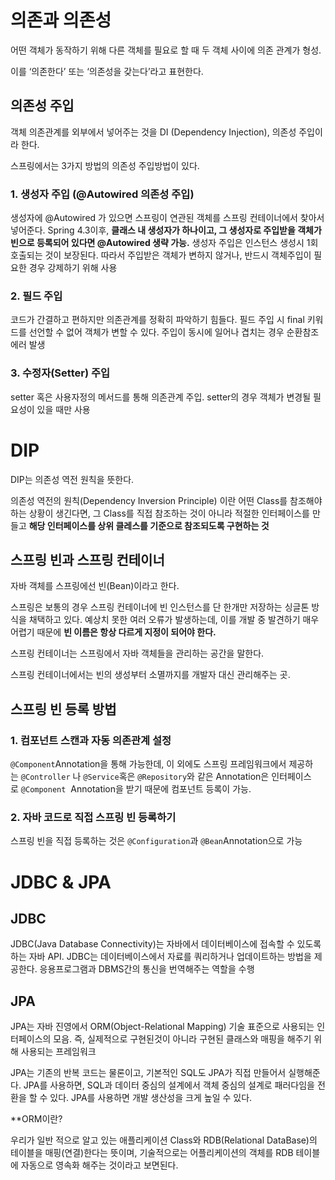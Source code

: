 # 의존과 의존성

어떤 객체가 동작하기 위해 다른 객체를 필요로 할 때 두 객체 사이에 의존 관계가 형성.

이를 ‘의존한다’ 또는 ‘의존성을 갖는다’라고 표현한다.

## 의존성 주입

객체 의존관계를 외부에서 넣어주는 것을 DI (Dependency Injection), 의존성 주입이라 한다.

스프링에서는 3가지 방법의 의존성 주입방법이 있다.

### 1. 생성자 주입 (@Autowired 의존성 주입)

생성자에 @Autowired 가 있으면 스프링이 연관된 객체를 스프링 컨테이너에서 찾아서 넣어준다.
Spring 4.3이후, **클래스 내 생성자가 하나이고, 그 생성자로 주입받을 객체가 빈으로 등록되어 있다면 @Autowired 생략 가능.**
생성자 주입은 인스턴스 생성시 1회 호출되는 것이 보장된다. 따라서 주입받은 객체가 변하지 않거나, 반드시 객체주입이 필요한 경우 강제하기 위해 사용

### 2. 필드 주입

코드가 간결하고 편하지만 의존관계를 정확히 파악하기 힘들다.
필드 주입 시 final 키워드를 선언할 수 없어 객체가 변할 수 있다.
주입이 동시에 일어나 겹치는 경우 순환참조 에러 발생

### 3. 수정자(Setter) 주입

setter 혹은 사용자정의 메서드를 통해 의존관계 주입.
setter의 경우 객체가 변경될 필요성이 있을 때만 사용

# DIP

DIP는 의존성 역전 원칙을 뜻한다. 

의존성 역전의 원칙(Dependency Inversion Principle) 이란 어떤 Class를 참조해야하는 상황이 생긴다면, 그 Class를 직접 참조하는 것이 아니라 적절한 인터페이스를 만들고 **해당 인터페이스를 상위 클레스를 기준으로 참조되도록 구현하는 것**

## 스프링 빈과 스프링 컨테이너

자바 객체를 스프링에선 빈(Bean)이라고 한다.

스프링은 보통의 경우 스프링 컨테이너에 빈 인스턴스를 단 한개만 저장하는 싱글톤 방식을 채택하고 있다. 예상치 못한 여러 오류가 발생하는데, 이를 개발 중 발견하기 매우 어렵기 때문에 **빈 이름은 항상 다르게 지정이 되어야 한다.**

스프링 컨테이너는 스프링에서 자바 객체들을 관리하는 공간을 말한다. 

스프링 컨테이너에서는 빈의 생성부터 소멸까지를 개발자 대신 관리해주는 곳.

## 스프링 빈 등록 방법

### 1. 컴포넌트 스캔과 자동 의존관계 설정

`@Component`Annotation을 통해 가능한데, 이 외에도 스프링 프레임워크에서 제공하는 `@Controller`
나 `@Service`혹은 `@Repository`와 같은 Annotation은 인터페이스로 `@Component`
 Annotation을 받기 때문에 컴포넌트 등록이 가능.

### 2. 자바 코드로 직접 스프링 빈 등록하기

스프링 빈을 직접 등록하는 것은 `@Configuration`과 `@Bean`Annotation으로 가능

# JDBC & JPA

## JDBC

JDBC(Java Database Connectivity)는 자바에서 데이터베이스에 접속할 수 있도록 하는 자바 API. JDBC는 데이터베이스에서 자료를 쿼리하거나 업데이트하는 방법을 제공한다. 응용프로그램과 DBMS간의 통신을 번역해주는 역할을 수행

## JPA

JPA는 자바 진영에서 ORM(Object-Relational Mapping) 기술 표준으로 사용되는 인터페이스의 모음. 즉, 실제적으로 구현된것이 아니라 구현된 클래스와 매핑을 해주기 위해 사용되는 프레임워크

JPA는 기존의 반복 코드는 물론이고, 기본적인 SQL도 JPA가 직접 만들어서 실행해준다.
JPA를 사용하면, SQL과 데이터 중심의 설계에서 객체 중심의 설계로 패러다임을 전환을 할 수 있다.
JPA를 사용하면 개발 생산성을 크게 높일 수 있다.

**ORM이란?

우리가 일반 적으로 알고 있는 애플리케이션 Class와 RDB(Relational DataBase)의 테이블을 매핑(연결)한다는 뜻이며, 기술적으로는 어플리케이션의 객체를 RDB 테이블에 자동으로 영속화 해주는 것이라고 보면된다.